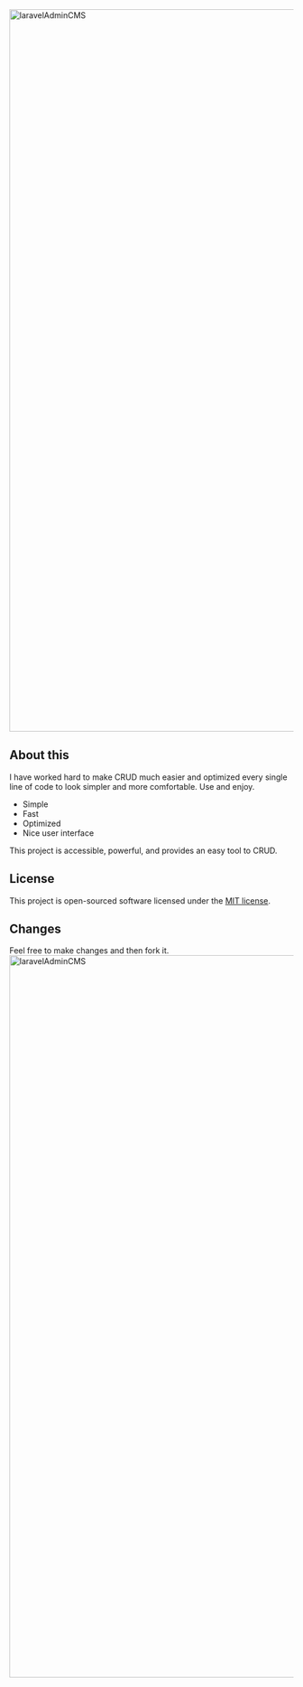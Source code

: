 <img width="1279" alt="laravelAdminCMS" src="https://user-images.githubusercontent.com/59174137/178458312-5d225c97-577c-4910-a0cd-1dc8aa6d7ba2.png">

## About this

I have worked hard to make CRUD much easier and optimized every single line of code to look simpler and more comfortable. 
Use and enjoy.

- Simple
- Fast
- Optimized
- Nice user interface

This project is accessible, powerful, and provides an easy tool to CRUD.

## License

This project is open-sourced software licensed under the [MIT license](https://opensource.org/licenses/MIT).

## Changes
Feel free to make changes and then fork it.
<img width="1279" alt="laravelAdminCMS" src="https://user-images.githubusercontent.com/59174137/178458257-b519b147-e3ed-46d4-87b4-b3e2873a79cf.png">
